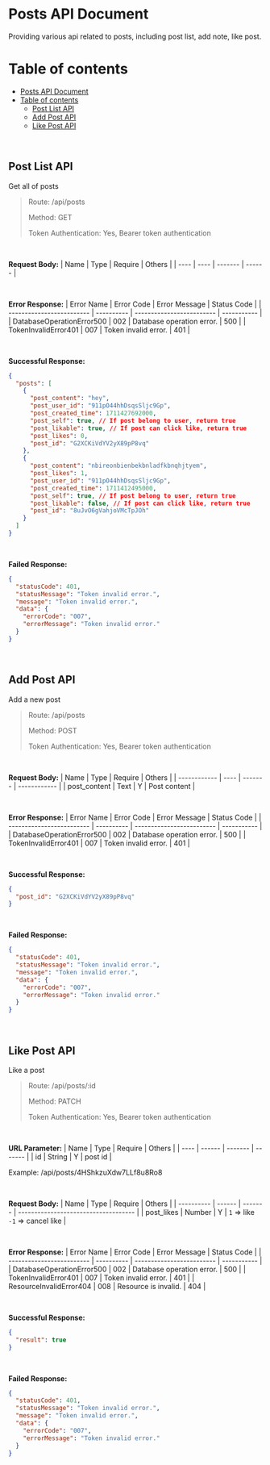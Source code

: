# Posts API Document
Providing various api related to posts, including post list, add note, like post.
# Table of contents
- [Posts API Document](#posts-api-document)
- [Table of contents](#table-of-contents)
  - [Post List API](#post-list-api)
  - [Add Post API](#add-post-api)
  - [Like Post API](#like-post-api)

<br>

## Post List API
Get all of posts
> Route: /api/posts
>
> Method: GET
>
> Token Authentication: Yes, Bearer token authentication

<br>

**Request Body:**
| Name | Type | Require | Others |
| ---- | ---- | ------- | ------ |

<br>

**Error Response:**
| Error Name                | Error Code | Error Message             | Status Code |
| ------------------------- | ---------- | ------------------------- | ----------- |
| DatabaseOperationError500 | 002        | Database operation error. | 500         |
| TokenInvalidError401      | 007        | Token invalid error.      | 401         |

<br>

**Successful Response:**
```json
{
  "posts": [
    {
      "post_content": "hey",
      "post_user_id": "911pO44hhDsqsSljc9Gp",
      "post_created_time": 1711427692000,
      "post_self": true, // If post belong to user, return true
      "post_likable": true, // If post can click like, return true
      "post_likes": 0,
      "post_id": "G2XCKiVdYV2yX89pP8vq"
    },
    {
      "post_content": "nbireonbienbekbnladfkbnqhjtyem",
      "post_likes": 1,
      "post_user_id": "911pO44hhDsqsSljc9Gp",
      "post_created_time": 1711412495000,
      "post_self": true, // If post belong to user, return true
      "post_likable": false, // If post can click like, return true
      "post_id": "8uJvO6gVahjoVMcTpJOh"
    }
  ]
}
```

<br>

**Failed Response:**
```json
{
  "statusCode": 401,
  "statusMessage": "Token invalid error.",
  "message": "Token invalid error.",
  "data": {
    "errorCode": "007",
    "errorMessage": "Token invalid error."
  }
}
```

<br>

## Add Post API
Add a new post
> Route: /api/posts
>
> Method: POST
>
> Token Authentication: Yes, Bearer token authentication

<br>

**Request Body:**
| Name         | Type | Require | Others       |
| ------------ | ---- | ------- | ------------ |
| post_content | Text | Y       | Post content |

<br>

**Error Response:**
| Error Name                | Error Code | Error Message             | Status Code |
| ------------------------- | ---------- | ------------------------- | ----------- |
| DatabaseOperationError500 | 002        | Database operation error. | 500         |
| TokenInvalidError401      | 007        | Token invalid error.      | 401         |

<br>

**Successful Response:**
```json
{
  "post_id": "G2XCKiVdYV2yX89pP8vq"
}
```

<br>

**Failed Response:**
```json
{
  "statusCode": 401,
  "statusMessage": "Token invalid error.",
  "message": "Token invalid error.",
  "data": {
    "errorCode": "007",
    "errorMessage": "Token invalid error."
  }
}
```

<br>

## Like Post API
Like a post
> Route: /api/posts/:id
>
> Method: PATCH
>
> Token Authentication: Yes, Bearer token authentication

<br>

**URL Parameter:**
| Name | Type   | Require | Others  |
| ---- | ------ | ------- | ------- |
| id   | String | Y       | post id |

Example: /api/posts/4HShkzuXdw7LLf8u8Ro8

<br>

**Request Body:**
| Name       | Type   | Require | Others                               |
| ---------- | ------ | ------- | ------------------------------------ |
| post_likes | Number | Y       | `1` => like <br> `-1` => cancel like |

<br>

**Error Response:**
| Error Name                | Error Code | Error Message             | Status Code |
| ------------------------- | ---------- | ------------------------- | ----------- |
| DatabaseOperationError500 | 002        | Database operation error. | 500         |
| TokenInvalidError401      | 007        | Token invalid error.      | 401         |
| ResourceInvalidError404   | 008        | Resource is invalid.      | 404         |

<br>

**Successful Response:**
```json
{
  "result": true
}
```

<br>

**Failed Response:**
```json
{
  "statusCode": 401,
  "statusMessage": "Token invalid error.",
  "message": "Token invalid error.",
  "data": {
    "errorCode": "007",
    "errorMessage": "Token invalid error."
  }
}
```

